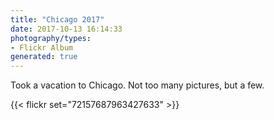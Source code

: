 ```yaml
---
title: "Chicago 2017"
date: 2017-10-13 16:14:33
photography/types:
- Flickr Album
generated: true
---
```

Took a vacation to Chicago. Not too many pictures, but a few.

{{< flickr set="72157687963427633" >}}
